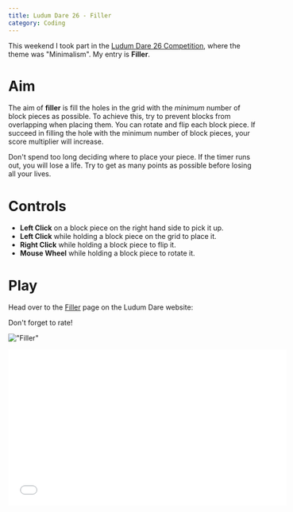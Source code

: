 ```yaml
---
title: Ludum Dare 26 - Filler
category: Coding
---
```


This weekend I took part in the [Ludum Dare 26 Competition](http://www.ludumdare.com/compo/), where the
theme was "Minimalism". My entry is **Filler**.

Aim
===

The aim of **filler** is fill the holes in the grid with the *minimum*
number of block pieces as possible. To achieve this, try to prevent
blocks from overlapping when placing them. You can rotate and flip each
block piece. If succeed in filling the hole with the minimum number of
block pieces, your score multiplier will increase.

Don't spend too long deciding where to place your piece. If the timer
runs out, you will lose a life. Try to get as many points as possible
before losing all your lives.

Controls
========

-   **Left Click** on a block piece on the right hand side to pick it
    up.
-   **Left Click** while holding a block piece on the grid to place it.
-   **Right Click** while holding a block piece to flip it.
-   **Mouse Wheel** while holding a block piece to rotate it.

Play
====

Head over to the [Filler](http://www.ludumdare.com/compo/ludum-dare-26/?action=preview&uid=21517) page on the Ludum Dare website:

Don't forget to rate!

!["Filler"](http://www.zem.org.uk/projects/filler/screenshots/7.png)

<iframe width="560" height="315" src="//www.youtube.com/embed/6tdGMXD6p-s?rel=0" frameborder="0" allowfullscreen></iframe> 
